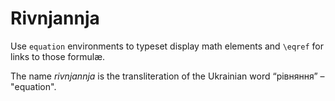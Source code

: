 Rivnjannja
==========

Use `equation` environments to typeset display math elements and
`\eqref` for links to those formulæ.

The name *rivnjannja* is the transliteration of the Ukrainian word
“рівняння” – "equation".
